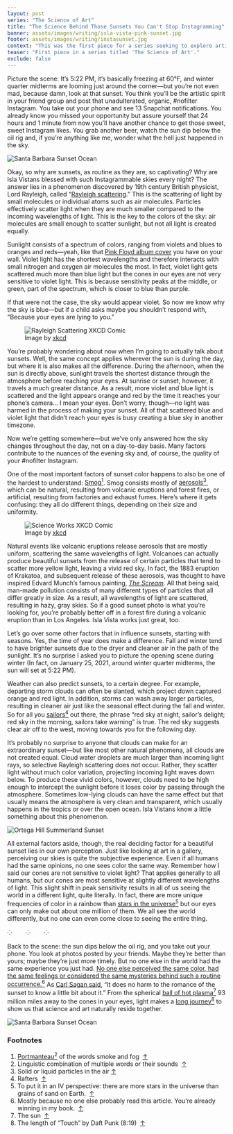 ```yaml
---
layout: post
series: "The Science of Art"
title: "The Science Behind Those Sunsets You Can't Stop Instagramming"
banner: assets/images/writing/isla-vista-pink-sunset.jpg
footer: assets/images/writing/instasunset.jpg
context: "This was the first piece for a series seeking to explore artistic media and phenomena from a scientific standpoint, written for UC Santa Barbara students in Isla Vista, a beachside community with particularly beautiful sunsets."
teaser: "First piece in a series titled 'The Science of Art'."
exclude: false
---
```


Picture the scene: It’s 5:22 PM, it’s basically freezing at 60°F, and winter quarter midterms are looming just around the corner—but you’re not even mad, because damn, look at that sunset. You think you’ll be the artistic spirit in your friend group and post that unadulterated, organic, #nofilter Instagram. You take out your phone and see 13 Snapchat notifications. You already know you missed your opportunity but assure yourself that 24 hours and 1 minute from now you’ll have another chance to get those sweet, sweet Instagram likes. You grab another beer, watch the sun dip below the oil rig and, if you’re anything like me, wonder what the hell just happened in the sky.

<img class="post-img" src="{{ site.baseurl }}/assets/images/writing/sb-sunset-oil-rig.jpg" alt="Santa Barbara Sunset Ocean">

Okay, so why are sunsets, as routine as they are, so captivating? Why are Isla Vistans blessed with such Instagrammable skies every night? The answer lies in a phenomenon discovered by 19th century British physicist, Lord Rayleigh, called “[Rayleigh scattering](https://en.wikipedia.org/wiki/Rayleigh_scattering).” This is the scattering of light by small molecules or individual atoms such as air molecules. Particles effectively scatter light when they are much smaller compared to the incoming wavelengths of light. This is the key to the colors of the sky: air molecules are small enough to scatter sunlight, but not all light is created equally.

Sunlight consists of a spectrum of colors, ranging from violets and blues to oranges and reds—yeah, like that [Pink Floyd album cover](https://en.wikipedia.org/wiki/The_Dark_Side_of_the_Moon) you have on your wall. Violet light has the shortest wavelengths and therefore interacts with small nitrogen and oxygen air molecules the most. In fact, violet light gets scattered much more than blue light but the cones in our eyes are not very sensitive to violet light. This is because sensitivity peaks at the middle, or green, part of the spectrum, which is closer to blue than purple.

If that were not the case, the sky would appear violet. So now we know why the sky is blue—but if a child asks maybe you shouldn’t respond with, “Because your eyes are lying to you.”

<figure>
    <img src="{{ site.baseurl }}/assets/images/writing/sky-color-xkcd.png" alt='Rayleigh Scattering XKCD Comic'>
    <figcaption>Image by <a href="https://xkcd.com/1145/">xkcd</a></figcaption>
</figure>

You’re probably wondering about now when I’m going to actually talk about sunsets. Well, the same concept applies wherever the sun is during the day, but where it is also makes all the difference. During the afternoon, when the sun is directly above, sunlight travels the shortest distance through the atmosphere before reaching your eyes. At sunrise or sunset, however, it travels a much greater distance. As a result, more violet and blue light is scattered and the light appears orange and red by the time it reaches your phone’s camera... I mean your eyes. Don’t worry, though—no light was harmed in the process of making your sunset. All of that scattered blue and violet light that didn’t reach your eyes is busy creating a blue sky in another timezone.

Now we’re getting somewhere—but we’ve only answered how the sky changes throughout the day, not on a day-to-day basis. Many factors contribute to the nuances of the evening sky and, of course, the quality of your #nofilter Instagram.

<p id="p1">One of the most important factors of sunset color happens to also be one of the hardest to understand: <a href="#1">Smog<sup>1</sup></a>. Smog consists mostly of <a href="#3">aerosols<sup>3</sup></a>, which can be natural, resulting from volcanic eruptions and forest fires, or artificial, resulting from factories and exhaust fumes. Here’s where it gets confusing: they all do different things, depending on their size and uniformity.</p>

<figure>
    <img src="{{ site.baseurl }}/assets/images/writing/science-works.jpg" alt='Science Works XKCD Comic'>
    <figcaption>Image by <a href="https://xkcd.com/54/">xkcd</a></figcaption>
</figure>
<!-- Couldn’t have said it better myself. -->

Natural events like volcanic eruptions release aerosols that are mostly uniform, scattering the same wavelengths of light. Volcanoes can actually produce beautiful sunsets from the release of certain particles that tend to scatter more yellow light, leaving a vivid red sky. In fact, the 1883 eruption of Krakatoa, and subsequent release of these aerosols, was thought to have inspired Edvard Munch’s famous painting, [_The Scream_](https://en.wikipedia.org/wiki/The_Scream). All that being said, man-made pollution consists of many different types of particles that all differ greatly in size. As a result, all wavelengths of light are scattered, resulting in hazy, gray skies. So if a good sunset photo is what you’re looking for, you’re probably better off in a forest fire during a volcanic eruption than in Los Angeles. Isla Vista works just great, too.
<!-- Where you can go for the most dangerous Instagram posts ever: https://cosmosmagazine.com/geoscience/earth-s-most-volcanic-places/ -->

Let’s go over some other factors that in influence sunsets, starting with seasons. Yes, the time of year does make a difference. Fall and winter tend to have brighter sunsets due to the dryer and cleaner air in the path of the sunlight. It’s no surprise I asked you to picture the opening scene during winter (In fact, on January 25, 2021, around winter quarter midterms, the sun will set at 5:22 PM).

<p id="p2">Weather can also predict sunsets, to a certain degree. For example, departing storm clouds can often be slanted, which project down captured orange and red light. In addition, storms can wash away larger particles, resulting in cleaner air just like the seasonal effect during the fall and winter. So for all you <a href="#4">sailors<sup>4</sup></a> out there, the phrase “red sky at night, sailor’s delight; red sky in the morning, sailors take warning” is true. The red sky suggests clear air off to the west, moving towards you for the following day.</p>

It’s probably no surprise to anyone that clouds can make for an extraordinary sunset—but like most other natural phenomena, all clouds are not created equal. Cloud water droplets are much larger than incoming light rays, so selective Rayleigh scattering does not occur. Rather, they scatter light without much color variation, projecting incoming light waves down below. To produce these vivid colors, however, clouds need to be high enough to intercept the sunlight before it loses color by passing through the atmosphere. Sometimes low-lying clouds can have the same effect but that usually means the atmosphere is very clean and transparent, which usually happens in the tropics or over the open ocean. Isla Vistans know a little something about this phenomenon.

<img src="{{ site.baseurl }}/assets/images/writing/ortega-hill-sunset.jpg" alt='Ortega Hill Summerland Sunset'>

<p id="p3">All external factors aside, though, the real deciding factor for a beautiful sunset lies in our own perception. Just like looking at art in a gallery, perceiving our skies is quite the subjective experience. Even if all humans had the same opinions, no one sees color the same way. Remember how I said our cones are not sensitive to violet light? That applies generally to all humans, but our cones are most sensitive at slightly different wavelengths of light. This slight shift in peak sensitivity results in all of us seeing the world in a different light, quite literally. In fact, there are more unique frequencies of color in a rainbow than <a href="#5">stars in the universe<sup>5</sup></a> but our eyes can only make out about one million of them. We all see the world differently, but no one can even come close to seeing the entire thing.</p>

<p class="divider-line">⁘&#8193;&#8193;⁘&#8193;&#8193;⁘</p>

<p id="p4">Back to the scene: the sun dips below the oil rig, and you take out your phone. You look at photos posted by your friends. Maybe they’re better than yours; maybe they’re just more timely. But no one else in the world had the same experience you just had. <a href="#6">No one else perceived the same color, had the same feelings or considered the same mysteries behind such a routine occurrence.<sup>6</sup></a> As <a href="https://tinyurl.com/sunsetromance">Carl Sagan said</a>, “It does no harm to the romance of the sunset to know a little bit about it.” From the spherical <a href="#7">ball of hot plasma<sup>7</sup></a> 93 million miles away to the cones in your eyes, light makes a <a href="#8">long journey<sup>8</sup></a> to show us that science and art naturally reside together.</p>

<img class="post-img" src="{{ site.baseurl }}/assets/images/writing/isla-vista-sunset-bird.jpg" alt="Santa Barbara Sunset Ocean">

### Footnotes
<ol class="footnotes">
    <li><span id="1"><a href="#2">Portmanteau<sup>2</sup></a> of the words smoke and fog &nbsp;<a class="back-up" href="#p1">↑</a></span></li>
    <li><span id="2">Linguistic combination of multiple words or their sounds &nbsp;<a class="back-up" href="#p1">↑</a></span></li>
    <li><span id="3">Solid or liquid particles in the air&nbsp;<a class="back-up" href="#p1">↑</a></span></li>
    <li><span id="4">Rafters &nbsp;<a class="back-up" href="#p2">↑</a></span></li>
    <li><span id="5">To put it in an IV perspective: there are more stars in the universe than grains of sand on Earth. &nbsp;<a class="back-up" href="#p3">↑</a></span></li>
    <li><span id="6">Mostly because no one else probably read this article. You’re already winning in my book. &nbsp;<a class="back-up" href="#p4">↑</a></span></li>
    <li><span id="7">The sun &nbsp;<a class="back-up" href="#p4">↑</a></span></li>
    <li><span id="8">The length of “Touch” by Daft Punk (8:19) &nbsp;<a class="back-up" href="#p4">↑</a></span></li>
</ol><br>